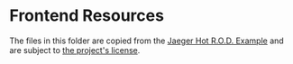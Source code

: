 <!--

This source file is part of the Apodini HotROD example open source project

SPDX-FileCopyrightText: 2022 Paul Schmiedmayer and the project authors (see CONTRIBUTORS.md) <paul.schmiedmayer@tum.de>

SPDX-License-Identifier: MIT

-->

# Frontend Resources

The files in this folder are copied from the [Jaeger Hot R.O.D. Example](https://github.com/jaegertracing/jaeger/tree/3f07cf1ea15446eb6418886997e8bbc76b79b321/examples/hotrod) and are subject to [the project's license](https://github.com/jaegertracing/jaeger/blob/3f07cf1ea15446eb6418886997e8bbc76b79b321/LICENSE).
